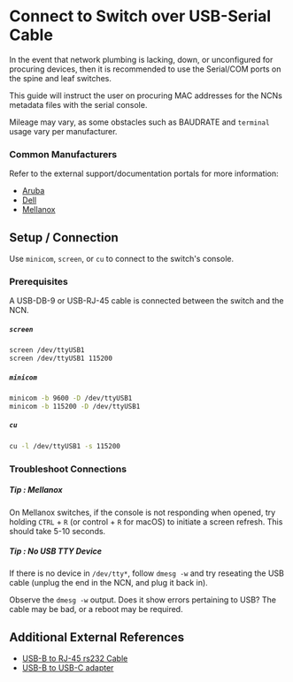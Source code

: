 # Connect to Switch over USB-Serial Cable

In the event that network plumbing is lacking, down, or unconfigured for procuring devices, then it is
recommended to use the Serial/COM ports on the spine and leaf switches.

This guide will instruct the user on procuring MAC addresses for the NCNs metadata files
with the serial console.

Mileage may vary, as some obstacles such as BAUDRATE and `terminal` usage vary per manufacturer.

### Common Manufacturers

Refer to the external support/documentation portals for more information:

- [Aruba][1]
- [Dell][2]
- [Mellanox][3]

## Setup / Connection

Use `minicom`, `screen`, or `cu` to connect to the switch's console.

### Prerequisites

A USB-DB-9 or USB-RJ-45 cable is connected between the switch and the NCN.

##### `screen`

```bash
screen /dev/ttyUSB1
screen /dev/ttyUSB1 115200
```

##### `minicom`

```bash
minicom -b 9600 -D /dev/ttyUSB1
minicom -b 115200 -D /dev/ttyUSB1
```
##### `cu`

```bash
cu -l /dev/ttyUSB1 -s 115200
```

### Troubleshoot Connections

##### Tip : Mellanox

On Mellanox switches, if the console is not responding when opened, try holding `CTRL` + `R` (or control + `R` for macOS) to initiate a screen refresh. This should take 5-10 seconds.

##### Tip : No USB TTY Device

If there is no device in `/dev/tty*`, follow `dmesg -w` and try reseating the USB cable (unplug the end in the NCN, and plug it back in).

Observe the `dmesg -w` output. Does it show errors pertaining to USB? The cable may be bad, or a reboot may be required.

## Additional External References

- [USB-B to RJ-45 rs232 Cable][4]
- [USB-B to USB-C adapter][5]

[1]: https://asp.arubanetworks.com/downloads;search=8325;fileContents=User%20Guide
[2]: https://www.dell.com/support/article/en-us/sln316328/dell-emc-networking-os10-info-hub?lang=en#bs_One
[3]: https://docs.mellanox.com/display/MLNXOSv381000/MLNX-OS+User+Manual+v3.8.1000
[4]: https://www.amazon.com/OIKWAN-Essential-Accesory-Ubiquity-Switches/dp/B082VZTB57/ref=sr_1_5?dchild=1&keywords=usb+to+rj-45+serial&qid=1605474086&sr=8-5
[5]: https://www.amazon.com/dp/B086JKTYCR/ref=cm_sw_em_r_mt_dp_FEzSFbE6MSPHW?_encoding=UTF8&psc=1
